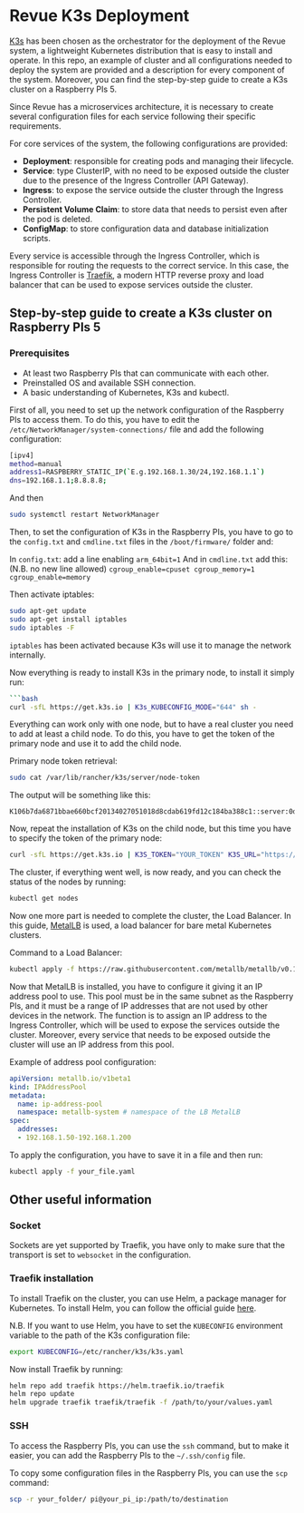 # Revue K3s Deployment

[K3s](https://k3s.io/) has been chosen as the orchestrator for the deployment of the Revue system,
a lightweight Kubernetes distribution that is easy to install and operate.
In this repo, an example of cluster and all configurations
needed to deploy the system are provided and a description for every component of the system.
Moreover, you can find the step-by-step guide to create a K3s cluster on a Raspberry PIs 5.

Since Revue has a microservices architecture, 
it is necessary to create several configuration files for each service following their specific requirements.

For core services of the system, the following configurations are provided:
- **Deployment**: responsible for creating pods and managing their lifecycle.
- **Service**: type ClusterIP, with no need to be exposed outside the cluster due to the presence of the Ingress Controller (API Gateway).
- **Ingress**: to expose the service outside the cluster through the Ingress Controller.
- **Persistent Volume Claim**: to store data that needs to persist even after the pod is deleted.
- **ConfigMap**: to store configuration data and database initialization scripts.

Every service is accessible through the Ingress Controller, 
which is responsible for routing the requests to the correct service.
In this case, the Ingress Controller is [Traefik](https://traefik.io/), 
a modern HTTP reverse proxy and load balancer that can be used to expose services outside the cluster.


## Step-by-step guide to create a K3s cluster on Raspberry PIs 5

### Prerequisites
- At least two Raspberry PIs that can communicate with each other.
- Preinstalled OS and available SSH connection.
- A basic understanding of Kubernetes, K3s and kubectl.

First of all, you need to set up the network configuration of the Raspberry PIs to access them.
To do this, you have to edit the `/etc/NetworkManager/system-connections/` file and add the following configuration:

```bash
[ipv4]
method=manual
address1=RASPBERRY_STATIC_IP(`E.g.192.168.1.30/24,192.168.1.1`)
dns=192.168.1.1;8.8.8.8;
```
And then
```bash
sudo systemctl restart NetworkManager
```

Then, to set the configuration of K3s in the Raspberry PIs, 
you have to go to the `config.txt` and `cmdline.txt` files in the `/boot/firmware/` folder and:

In `config.txt`: add a line enabling `arm_64bit=1`
And in `cmdline.txt` add this: (N.B. no new line allowed)
`cgroup_enable=cpuset cgroup_memory=1 cgroup_enable=memory`

Then activate iptables:

```bash
sudo apt-get update
sudo apt-get install iptables
sudo iptables -F
```
`iptables` has been activated because K3s will use it to manage the network internally.

Now everything is ready to install K3s in the primary node, to install it simply run:
```bash
```bash
curl -sfL https://get.k3s.io | K3s_KUBECONFIG_MODE="644" sh -
```

Everything can work only with one node, but to have a real cluster you need to add at least a child node. 
To do this, you have to get the token of the primary node and use it to add the child node.

Primary node token retrieval:

```bash
sudo cat /var/lib/rancher/k3s/server/node-token
```
The output will be something like this:
```
K106b7da6871bbae660bcf20134027051018d8cdab619fd12c184ba388c1::server:0d0ead5bedbcacc01a74878f1dcc597a
```

Now, repeat the installation of K3s on the child node, but this time you have to specify the token of the primary node:

```bash
curl -sfL https://get.k3s.io | K3S_TOKEN="YOUR_TOKEN" K3S_URL="https://YOUR_PRIMARY_NODE_STATIC_IP:6443" K3S_NODE_NAME="YOUR_CHILD_NODE_NAME" sh -
```
The cluster, if everything went well, is now ready, and you can check the status of the nodes by running:
```bash
kubectl get nodes
```

Now one more part is needed to complete the cluster, the Load Balancer.
In this guide, [MetalLB](https://metallb.universe.tf/) is used, a load balancer for bare metal Kubernetes clusters.

Command to a Load Balancer:
```bash
kubectl apply -f https://raw.githubusercontent.com/metallb/metallb/v0.14.8/config/manifests/metallb-native.yaml
```
Now that MetalLB is installed, you have to configure it giving it an IP address pool to use. 
This pool must be in the same subnet as the Raspberry PIs, and it must be a range of IP addresses that are not used by other devices in the network.
The function is to assign an IP address to the Ingress Controller, which will be used to expose the services outside the cluster.
Moreover, every service that needs to be exposed outside the cluster will use an IP address from this pool.

Example of address pool configuration:
```yaml
apiVersion: metallb.io/v1beta1
kind: IPAddressPool
metadata:
  name: ip-address-pool
  namespace: metallb-system # namespace of the LB MetalLB
spec:
  addresses:
  - 192.168.1.50-192.168.1.200
```
To apply the configuration, you have to save it in a file and then run:
```bash
kubectl apply -f your_file.yaml
```

## Other useful information

### Socket
Sockets are yet supported by Traefik, you have only to make sure that the transport is set to `websocket` in the configuration.

### Traefik installation
To install Traefik on the cluster, you can use Helm, a package manager for Kubernetes.
To install Helm, you can follow the official guide [here](https://helm.sh/docs/intro/install/).

N.B. If you want to use Helm, 
you have to set the `KUBECONFIG` environment variable to the path of the K3s configuration file:
```bash
export KUBECONFIG=/etc/rancher/k3s/k3s.yaml
```

Now install Traefik by running:
```bash
helm repo add traefik https://helm.traefik.io/traefik
helm repo update
helm upgrade traefik traefik/traefik -f /path/to/your/values.yaml
```

### SSH
To access the Raspberry PIs, you can use the `ssh` command,
but to make it easier, you can add the Raspberry PIs to the `~/.ssh/config` file.

To copy some configuration files in the Raspberry PIs, you can use the `scp` command:
```bash
scp -r your_folder/ pi@your_pi_ip:/path/to/destination
```

